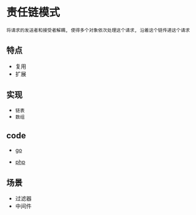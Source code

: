 # 责任链模式

    将请求的发送者和接受者解耦, 使得多个对象依次处理这个请求, 沿着这个链传递这个请求

## 特点

- 复用
- 扩展

## 实现

- `链表`
- `数组`

## code

- [go](../script/go/dp/responsibility-chain.go)

- [php](src/php_design_patterns/responsibility_chain/responsibility_chain.php)

## 场景

- 过滤器
- 中间件
